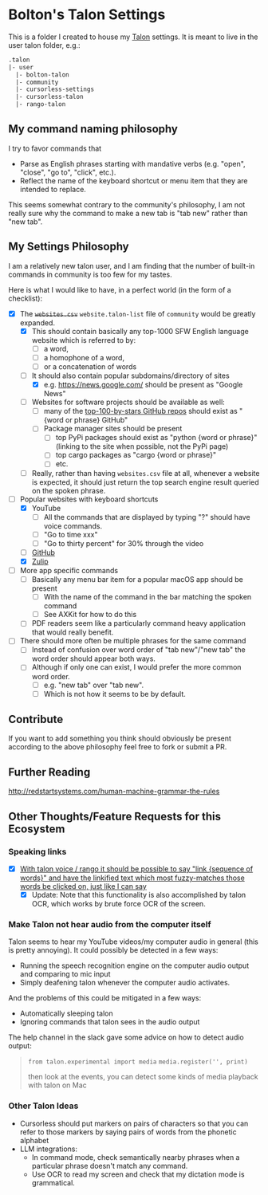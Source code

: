 
# Bolton's Talon Settings

This is a folder I created to house my [Talon](https://talon.wiki/) settings. It is meant to live in the user talon folder, e.g.:

```txt
.talon
|- user
  |- bolton-talon
  |- community
  |- cursorless-settings
  |- cursorless-talon
  |- rango-talon
```

## My command naming philosophy

I try to favor commands that 

* Parse as English phrases starting with mandative verbs (e.g. "open", "close", "go to", "click", etc.).
* Reflect the name of the keyboard shortcut or menu item that they are intended to replace.

This seems somewhat contrary to the community's philosophy, I am not really sure why the command to make a new tab is "tab new" rather than "new tab".

## My Settings Philosophy

I am a relatively new talon user, and I am finding that the number of built-in commands in community is too few for my tastes. 

Here is what I would like to have, in a perfect world (in the form of a checklist):

- [X] The ~~`websites.csv`~~ `website.talon-list` file of `community` would be greatly expanded.
  - [X] This should contain basically any top-1000 SFW English language website which is referred to by:
    - [ ] a word,
    - [ ] a homophone of a word,
    - [ ] or a concatenation of words
  - [ ] It should also contain popular subdomains/directory of sites
    - [X] e.g. <https://news.google.com/> should be present as "Google News"
  - [ ] Websites for software projects should be available as well:
    - [ ] many of the [top-100-by-stars GitHub repos](https://github.com/EvanLi/Github-Ranking/blob/master/Top100/Top-100-stars.md) should exist as "{word or phrase} GitHub"
    - [ ] Package manager sites should be present
      - [ ] top PyPi packages should exist as "python {word or phrase}" (linking to the site when possible, not the PyPi page)
      - [ ] top cargo packages as "cargo {word or phrase}"
      - [ ] etc.
  - [ ] Really, rather than having `websites.csv` file at all, whenever a website is expected, it should just return the top search engine result queried on the spoken phrase.
- [ ] Popular websites with keyboard shortcuts
  - [X] YouTube
    - [ ] All the commands that are displayed by typing "?" should have voice commands.
    - [ ] "Go to time xxx"
    - [ ] "Go to thirty percent" for 30% through the video
  - [ ] [GitHub](https://docs.github.com/en/desktop/overview/github-desktop-keyboard-shortcuts)
  - [X] [Zulip](https://zulip.com/help/keyboard-shortcuts)
- [ ] More app specific commands
  - [ ] Basically any menu bar item for a popular macOS app should be present
    - [ ] With the name of the command in the bar matching the spoken command
    - [ ] See AXKit for how to do this
  - [ ] PDF readers seem like a particularly command heavy application that would really benefit.
- [ ] There should more often be multiple phrases for the same command
  - [ ] Instead of confusion over word order of "tab new"/"new tab" the word order should appear both ways.
  - [ ] Although if only one can exist, I would prefer the more common word order.
    - [ ] e.g. "new tab" over "tab new".
    - [ ] Which is not how it seems to be by default.

## Contribute

If you want to add something you think should obviously be present according to the above philosophy feel free to fork or submit a PR.

## Further Reading

<http://redstartsystems.com/human-machine-grammar-the-rules>

## Other Thoughts/Feature Requests for this Ecosystem

### Speaking links

- [X] [With talon voice / rango it should be possible to say "link {sequence of words}" and have the linkified text which most fuzzy-matches those words be clicked on, just like I can say](https://github.com/david-tejada/rango/issues/267)
  - [X] Update: Note that this functionality is also accomplished by talon OCR, which works by brute force OCR of the screen.

### Make Talon not hear audio from the computer itself

Talon seems to hear my YouTube videos/my computer audio in general (this is pretty annoying). It could possibly be detected in a few ways:

- Running the speech recognition engine on the computer audio output and comparing to mic input
- Simply deafening talon whenever the computer audio activates.

And the problems of this could be mitigated in a few ways:

- Automatically sleeping talon
- Ignoring commands that talon sees in the audio output

The help channel in the slack gave some advice on how to detect audio output:

> `from talon.experimental import media`
> `media.register('', print)`
>
> then look at the events, you can detect some kinds of media playback with talon on Mac

### Other Talon Ideas

- Cursorless should put markers on pairs of characters so that you can refer to those markers by saying pairs of words from the phonetic alphabet
- LLM integrations:
  - In command mode, check semantically nearby phrases when a particular phrase doesn't match any command.
  - Use OCR to read my screen and check that my dictation mode is grammatical.
